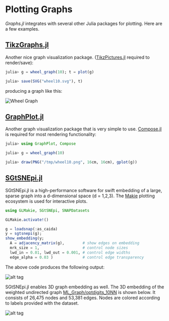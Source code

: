 # Plotting Graphs

*Graphs.jl* integrates with several other Julia packages for plotting. Here are a few examples.

## [TikzGraphs.jl](https://github.com/sisl/TikzGraphs.jl)

Another nice graph visualization package. ([TikzPictures.jl](https://github.com/sisl/TikzPictures.jl)
required to render/save):

```julia
julia> g = wheel_graph(10); t = plot(g)

julia> save(SVG("wheel10.svg"), t)
```

producing a graph like this:

![Wheel Graph](https://cloud.githubusercontent.com/assets/941359/8960499/17f703c0-35c5-11e5-935e-044be51bc531.png)


## [GraphPlot.jl](https://github.com/afternone/GraphPlot.jl)

Another graph visualization package that is very simple to use.
[Compose.jl](https://github.com/dcjones/Compose.jl) is required for most rendering functionality:

```julia
julia> using GraphPlot, Compose

julia> g = wheel_graph(10)

julia> draw(PNG("/tmp/wheel10.png", 16cm, 16cm), gplot(g))
```


## [SGtSNEpi.jl](https://github.com/fcdimitr/SGtSNEpi.jl)
SGtSNEpi.jl is a high-performance software for swift embedding of a large, sparse graph into a d-dimensional space (d = 1,2,3). The [Makie](http://makie.juliaplots.org) plotting ecosystem is used for interactive plots.

```julia
using GLMakie, SGtSNEpi, SNAPDatasets

GLMakie.activate!()

g = loadsnap(:as_caida)
y = sgtsnepi(g);
show_embedding(y;
  A = adjacency_matrix(g),        # show edges on embedding
  mrk_size = 1,                   # control node sizes
  lwd_in = 0.01, lwd_out = 0.001, # control edge widths
  edge_alpha = 0.03 )             # control edge transparency
```

The above code produces the following output:

![alt tag](https://github.com/fcdimitr/SGtSNEpi.jl/raw/master/docs/src/assets/as_caida.png)

SGtSNEpi.jl enables 3D graph embedding as well. The 3D embedding of the weighted undirected graph [ML\_Graph/optdigits\_10NN](https://sparse.tamu.edu/ML_Graph/optdigits_10NN) is shown below. It consists of 26,475 nodes and 53,381 edges. Nodes are colored according to labels provided with the dataset.

![alt tag](https://fcdimitr.github.io/SGtSNEpi.jl/v0.1.0/sgtsnepi-animation.gif)
